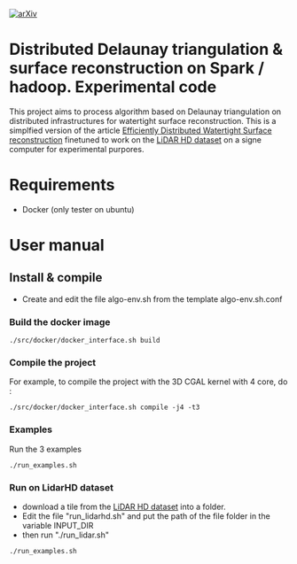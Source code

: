 [![arXiv](https://img.shields.io/badge/arXiv-Paper-<COLOR>.svg)](https://hal.science/hal-03380593/file/2021216131.pdf)

# Distributed Delaunay triangulation & surface reconstruction on Spark / hadoop. Experimental code

This project aims to process algorithm based on Delaunay triangulation on distributed infrastructures for watertight surface reconstruction.
This is a simplfied version of the article  [Efficiently Distributed Watertight Surface reconstruction](https://hal.science/hal-03380593/file/2021216131.pdf)
 finetuned to work on the [LiDAR HD dataset](https://geoservices.ign.fr/lidarhd) on a signe computer for experimental purpores.

# Requirements 
- Docker (only tester on ubuntu)

# User manual
## Install & compile 
- Create and edit the file algo-env.sh from the template algo-env.sh.conf 

### Build the docker image
```console
./src/docker/docker_interface.sh build
```

### Compile the project
For example, to compile the project with the 3D CGAL kernel with 4 core, do :


```console
./src/docker/docker_interface.sh compile -j4 -t3
```

### Examples 
Run the 3 examples 
```console
./run_examples.sh

```

### Run on LidarHD dataset 
- download a tile from the [LiDAR HD dataset](https://geoservices.ign.fr/lidarhd) into a folder.
- Edit the file "run_lidarhd.sh" and put the path of the file folder in the variable INPUT_DIR
- then run "./run_lidar.sh"
```console
./run_examples.sh

```




